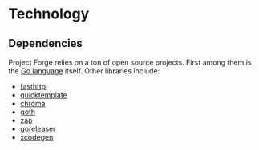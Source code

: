 # Technology

## Dependencies

Project Forge relies on a ton of open source projects. First among them is the [Go language][1] itself. Other libraries include:

- [fasthttp][2]
- [quicktemplate][3]
- [chroma][4]
- [goth][5]
- [zap][6]
- [goreleaser][7]
- [xcodegen][12]


[1]: https://golang.org "What a great contribution to the world of engineering"
[2]: https://github.com/valyala/fasthttp "So much faster than the stdlib, and only slightly more annoying to work with"
[3]: https://github.com/valyala/quicktemplate "The only compile-time template engine that lets you control whitespace"
[4]: https://github.com/alecthomas/chroma "Renders a syntax-highlighted table in a surprisingly small amount of time"
[5]: https://github.com/markbates/goth "Handles OAuth for dozens of providers, works every time"
[6]: https://go.uber.org/zap "Crazy fast logging, with a custom encoder to dump tons of debug info"
[7]: https://goreleaser.com "Builds projects in all sorts of formats"
[12]: https://github.com/yonaskolb/XcodeGen "Generates messy iOS XCode projects"
